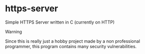 # https-server
 Simple HTTPS Server written in C (currently on HTTP)

> [!WARNING]  
> Since this is really just a hobby project made by a non professional programmer, this program contains many security vulnerabilities.
